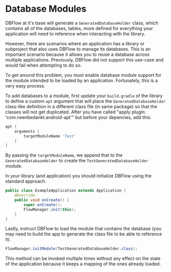 # Database Modules
DBFlow at it's base will generate a `GeneratedDatabaseHolder` class, which contains all of the databases, tables, more defined for everything your application will need to reference when interacting with the library.

However, there are scenarios where an application has a library or subproject that also uses DBFlow to manage its databases. This is an important scenario because it allows you to reuse a database across multiple applications. Previously, DBFlow did not support this use-case and would fail when attempting to do so.

To get around this problem, you must enable database module support for the module intended to be loaded by an application. Fortunately, this is a very easy process.

To add databases to a module, first update your `build.gradle` of the library to define a custom `apt` argument that will place the `GeneratedDatabaseHolder` class-like definition in a different class file (in same package) so that the classes will not get duplicated.  After you have called "apply plugin: 'com.neenbedankt.android-apt'" but before your depencies, add this:

```groovy
apt {
    arguments {
        targetModuleName 'Test'
    }
}
```

By passing the `targetModuleName`, we append that to the `GeneratedDatabaseHolder` to create the `TestGeneratedDatabaseHolder` module.

In your library (and application) you should initialize DBFlow using the standard approach.

```java
public class ExampleApplication extends Application {
    @Override
    public void onCreate() {
        super.onCreate();
        FlowManager.init(this);
    }
}
```

Lastly, instruct DBFlow to load the module that contains the database (you may need to build the app to generate the class file to be able to reference it).

```java
FlowManager.initModule(TestGeneratedDatabaseHolder.class);
```

This method can be invoked multiple times without any effect on the state of the application because it keeps a mapping of the ones already loaded.
